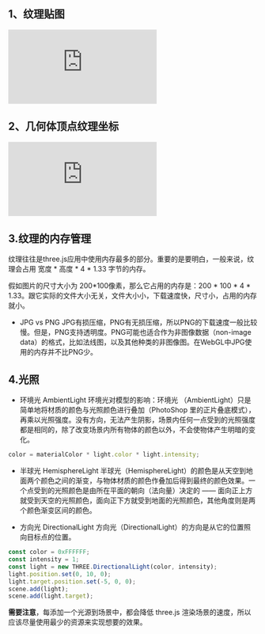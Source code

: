 ## 1、纹理贴图
<embed src="http://www.yanhuangxueyuan.com/upload/threejs49%E5%88%9B%E5%BB%BA%E7%BA%B9%E7%90%86%E8%B4%B4%E5%9B%BE.svg" >

## 2、几何体顶点纹理坐标
<embed src="http://www.yanhuangxueyuan.com/upload/threejs50%E9%A1%B6%E7%82%B9%E6%95%B0%E6%8D%AE.svg" >


## 3.纹理的内存管理
纹理往往是three.js应用中使用内存最多的部分。重要的是要明白，一般来说，纹理会占用 宽度 * 高度 * 4 * 1.33 字节的内存。

假如图片的尺寸大小为 200*100像素，那么它占用的内存是：200 * 100 * 4 * 1.33。跟它实际的文件大小无关，文件大小小，下载速度快，尺寸小，占用的内存就小。
+ JPG vs PNG
JPG有损压缩，PNG有无损压缩，所以PNG的下载速度一般比较慢。但是，PNG支持透明度。PNG可能也适合作为非图像数据（non-image data）的格式，比如法线图，以及其他种类的非图像图。在WebGL中JPG使用的内存并不比PNG少。

## 4.光照
+ 环境光 AmbientLight
环境光对模型的影响：环境光 （AmbientLight）只是简单地将材质的颜色与光照颜色进行叠加（PhotoShop 里的正片叠底模式），再乘以光照强度。没有方向，无法产生阴影，场景内任何一点受到的光照强度都是相同的，除了改变场景内所有物体的颜色以外，不会使物体产生明暗的变化。
```js
color = materialColor * light.color * light.intensity;
```
+ 半球光 HemisphereLight
半球光（HemisphereLight）的颜色是从天空到地面两个颜色之间的渐变，与物体材质的颜色作叠加后得到最终的颜色效果。一个点受到的光照颜色是由所在平面的朝向（法向量）决定的 —— 面向正上方就受到天空的光照颜色，面向正下方就受到地面的光照颜色，其他角度则是两个颜色渐变区间的颜色。

+ 方向光 DirectionalLight
方向光（DirectionalLight）的方向是从它的位置照向目标点的位置。
```js
const color = 0xFFFFFF;
const intensity = 1;
const light = new THREE.DirectionalLight(color, intensity);
light.position.set(0, 10, 0);
light.target.position.set(-5, 0, 0);
scene.add(light);
scene.add(light.target);
```

**需要注意**，每添加一个光源到场景中，都会降低 three.js 渲染场景的速度，所以应该尽量使用最少的资源来实现想要的效果。





